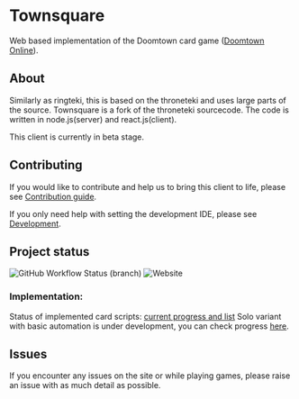 # Townsquare

Web based implementation of the Doomtown card game ([Doomtown Online](https://doomtown.online)).

## About

Similarly as ringteki, this is based on the throneteki and uses large parts of the source. 
Townsquare is a fork of the throneteki sourcecode. The code is written in node.js(server) and react.js(client).  

This client is currently in beta stage.

## Contributing

If you would like to contribute and help us to bring this client to life, please see [Contribution guide](https://github.com/townteki/townsquare/blob/master/docs/contributing.md).

If you only need help with setting the development IDE, please see [Development](https://github.com/townteki/townsquare/blob/master/docs/contributing.md#Development).

## Project status
![GitHub Workflow Status (branch)](https://img.shields.io/github/workflow/status/townteki/townsquare/Node.js%20CI/master?style=plastic)
![Website](https://img.shields.io/website?down_message=offline&style=plastic&up_message=online&url=https%3A%2F%2Fimg.shields.io%2Fwebsite%2Fhttps%2Fdoomtown.online%2Fplay)

### Implementation:

Status of implemented card scripts: [current progress and list](https://github.com/townteki/townsquare/blob/master/docs/cardpool-status.md)
Solo variant with basic automation is under development, you can check progress [here](https://github.com/townteki/townsquare/issues/1218).

## Issues
If you encounter any issues on the site or while playing games, please raise an issue with as much detail as possible.
